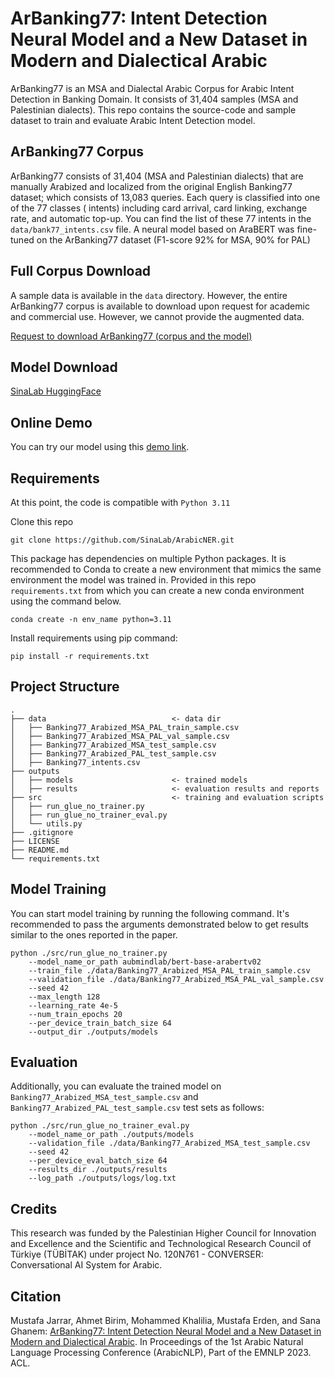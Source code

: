 ArBanking77: Intent Detection Neural Model and a New Dataset in Modern and Dialectical Arabic
======================
ArBanking77 is an MSA and Dialectal Arabic Corpus for Arabic Intent Detection in Banking Domain. It consists of 31,404
samples (MSA and Palestinian dialects). This repo contains the source-code and sample dataset to train and evaluate
Arabic Intent Detection model.


ArBanking77 Corpus
--------
ArBanking77 consists of 31,404 (MSA and Palestinian dialects) that are manually Arabized and localized from the original
English Banking77 dataset; which consists of 13,083 queries. Each query is classified into one of the 77 classes (
intents) including card arrival, card linking, exchange rate, and automatic top-up. You can find the list of these 77
intents in the `data/bank77_intents.csv` file. A neural model based on AraBERT was fine-tuned on the ArBanking77
dataset (F1-score 92% for MSA, 90% for PAL)


Full Corpus Download
--------
A sample data is available in the `data` directory. However, the entire ArBanking77 corpus is
available to download upon request for academic and commercial use. However, we cannot provide the augmented data.

[Request to download ArBanking77 (corpus and the model)](https://sina.birzeit.edu/arbanking77/)


Model Download
--------
[SinaLab HuggingFace](https://huggingface.co/SinaLab/ArBanking77)

Online Demo
--------
You can try our model using this [demo link](https://sina.birzeit.edu/arbanking77/).

Requirements
--------
At this point, the code is compatible with `Python 3.11`

Clone this repo

    git clone https://github.com/SinaLab/ArabicNER.git

This package has dependencies on multiple Python packages. It is recommended to Conda to create a new environment
that mimics the same environment the model was trained in. Provided in this repo `requirements.txt` from which you
can create a new conda environment using the command below.

    conda create -n env_name python=3.11

Install requirements using pip command:

    pip install -r requirements.txt


Project Structure
--------
```
.
├── data                            <- data dir
│   ├── Banking77_Arabized_MSA_PAL_train_sample.csv
│   ├── Banking77_Arabized_MSA_PAL_val_sample.csv
│   ├── Banking77_Arabized_MSA_test_sample.csv
│   ├── Banking77_Arabized_PAL_test_sample.csv
│   ├── Banking77_intents.csv
├── outputs
│   ├── models                      <- trained models
│   ├── results                     <- evaluation results and reports
├── src                             <- training and evaluation scripts
│   ├── run_glue_no_trainer.py
│   ├── run_glue_no_trainer_eval.py
│   └── utils.py
├── .gitignore
├── LICENSE
├── README.md
└── requirements.txt
```

Model Training
--------
You can start model training by running the following command. It's recommended to pass the arguments demonstrated below
to get results similar to the ones reported in the paper.

    python ./src/run_glue_no_trainer.py
        --model_name_or_path aubmindlab/bert-base-arabertv02 
        --train_file ./data/Banking77_Arabized_MSA_PAL_train_sample.csv
        --validation_file ./data/Banking77_Arabized_MSA_PAL_val_sample.csv 
        --seed 42 
        --max_length 128 
        --learning_rate 4e-5 
        --num_train_epochs 20 
        --per_device_train_batch_size 64 
        --output_dir ./outputs/models

Evaluation
--------
Additionally, you can evaluate the trained model on `Banking77_Arabized_MSA_test_sample.csv` and `Banking77_Arabized_PAL_test_sample.csv` test sets as follows:

    python ./src/run_glue_no_trainer_eval.py 
        --model_name_or_path ./outputs/models 
        --validation_file ./data/Banking77_Arabized_MSA_test_sample.csv 
        --seed 42 
        --per_device_eval_batch_size 64 
        --results_dir ./outputs/results 
        --log_path ./outputs/logs/log.txt

Credits
-------
This research was funded by the Palestinian Higher Council for Innovation and Excellence and the Scientific and
Technological Research Council of Türkiye (TÜBİTAK) under project No. 120N761 - CONVERSER: Conversational AI System for
Arabic.


Citation
-------
Mustafa Jarrar, Ahmet Birim, Mohammed Khalilia, Mustafa Erden, and Sana
Ghanem: [ArBanking77: Intent Detection Neural Model and a New Dataset in Modern and Dialectical Arabic](http://www.jarrar.info/publications/JBKEG23.pdf).
In Proceedings of the 1st Arabic Natural Language Processing Conference (ArabicNLP), Part of the EMNLP 2023. ACL.
